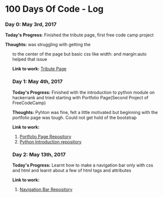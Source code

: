 # 100 Days Of Code - Log

### Day 0: May 3rd, 2017 

**Today's Progress**: Finished the tribute page, first free code camp project 

**Thoughts:** was struggling with getting the <ul> to the center of the page but basic css like width: and margin:auto helped that issue

**Link to work:** [Tribute Page](https://codepen.io/kaus1995/pen/ggpoWd)


### Day 1: May 4th, 2017

**Today's Progress:** Finished with the introduction to python module on hackerrank and tried starting with Portfolio Page(Second Project of FreeCodeCamp)

**Thoughts:** Pyhton was fine, felt a little motivated but beginning with the portfolio page was tough. Could not get hold of the bootstrap

**Link to work:** 
1) [Portfolio Page Repository](https://github.com/kaus1995/PortfolioPage)
2) [Python Introduction repository](https://github.com/kaus1995/IntroductionPythonHackerRank)

### Day 2: May 13th, 2017

**Today's Progress:** Learnt how to make a navigation bar only with css and html and learnt about a few of html tags and attributes

**Link to work:**
1) [Navigation Bar Repository](https://github.com/kaus1995/NavigationBar)